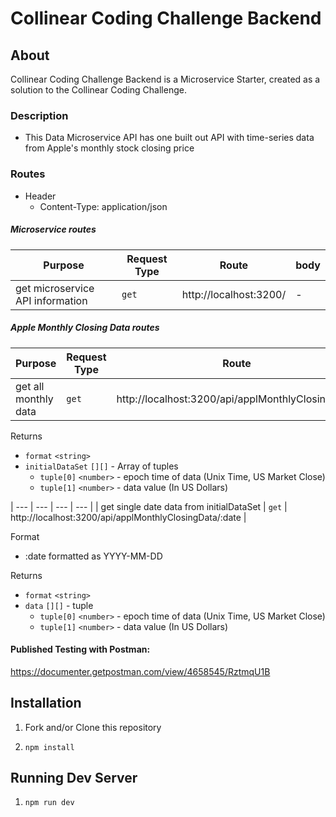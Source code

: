 # Collinear Coding Challenge Backend

## About
  Collinear Coding Challenge Backend is a Microservice Starter, created as a solution to the Collinear Coding Challenge.

### Description
  - This Data Microservice API has one built out API with time-series data from Apple's monthly stock closing price

### Routes

  - Header
    - Content-Type: application/json

##### Microservice routes

| Purpose | Request Type | Route | body |
| --- | --- | --- | --- |
| get microservice API information | `get` | http://localhost:3200/ | - |

##### Apple Monthly Closing Data routes

| Purpose | Request Type | Route | body |
| --- | --- | --- | --- |
| get all monthly data | `get` | http://localhost:3200/api/applMonthlyClosingData/ |

Returns
* `format` `<string>`
* `initialDataSet` `[][]` - Array of tuples
    * `tuple[0]` `<number>` - epoch time of data (Unix Time, US Market Close)
    * `tuple[1]` `<number>` - data value (In US Dollars)

| --- | --- | --- | --- |
| get single date data from initialDataSet | `get` | http://localhost:3200/api/applMonthlyClosingData/:date |

Format
* :date formatted as YYYY-MM-DD

Returns
* `format` `<string>`
* `data` `[][]` - tuple
    * `tuple[0]` `<number>` - epoch time of data (Unix Time, US Market Close)
    * `tuple[1]` `<number>` - data value (In US Dollars)

#### Published Testing with Postman:
https://documenter.getpostman.com/view/4658545/RztmqU1B

## Installation

1. Fork and/or Clone this repository

1. `npm install`

## Running Dev Server

1. `npm run dev`
